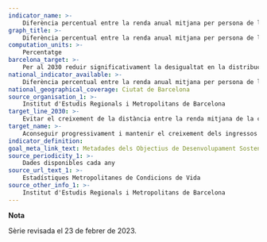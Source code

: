 ```yaml
---
indicator_name: >-
    Diferència percentual entre la renda anual mitjana per persona de la ciutat de Barcelona i la de l’AMB
graph_title: >-
    Diferència percentual entre la renda anual mitjana per persona de la ciutat de Barcelona i la de l’AMB
computation_units: >-
    Percentatge
barcelona_target: >-
    Per al 2030 reduir significativament la desigualtat en la distribució de la renda a Barcelona, tot evitant que la RFDB mitjana de la ciutat es distanciï de la mitjana metropolitana
national_indicator_available: >-
    Diferència percentual entre la renda anual mitjana per persona de la ciutat de Barcelona i la de l’AMB
national_geographical_coverage: Ciutat de Barcelona 
source_organisation_1: >-
    Institut d'Estudis Regionals i Metropolitans de Barcelona
target_line_2030: >-
    Evitar el creixement de la distància entre la renda mitjana de la ciutat de Barcelona i la de l’AMB. Valor fita 2030: Inferior o igual a 11,1%
target_name: >-
    Aconseguir progressivament i mantenir el creixement dels ingressos del 40% més pobre de la població a una taxa superior a la mitjana nacional
indicator_definition:
goal_meta_link_text: Metadades dels Objectius de Desenvolupament Sostenible de les Nacions Unides (pdf 894kB)
source_periodicity_1: >-
    Dades disponibles cada any
source_url_text_1: >-
    Estadístiques Metropolitanes de Condicions de Vida
source_other_info_1: >-
    Institut d'Estudis Regionals i Metropolitans de Barcelona
---
```

**Nota**

Sèrie revisada el 23 de febrer de 2023.
